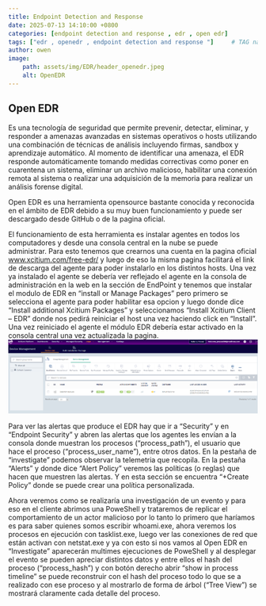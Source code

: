 ```yaml
---
title: Endpoint Detection and Response
date: 2025-07-13 14:10:00 +0800
categories: [endpoint detection and response , edr , open edr]
tags: ["edr , openedr , endpoint detection and response "]     # TAG names should always be lowercase
author: owen
image:
    path: assets/img/EDR/header_openedr.jpeg
    alt: OpenEDR
---
```


## Open EDR ##

Es una tecnología de seguridad que permite prevenir, detectar, eliminar, y responder a amenazas avanzadas en sistemas operativos o hosts utilizando una combinación de técnicas de análisis incluyendo firmas, sandbox y aprendizaje automático. Al momento de identificar una amenaza, el EDR responde automáticamente tomando medidas correctivas como poner en cuarentena un sistema, eliminar un archivo malicioso, habilitar una conexión remota al sistema o realizar una adquisición de la memoria para realizar un análisis forense digital.

Open EDR es una herramienta opensource bastante conocida y reconocida en el ámbito de EDR debido a su muy buen funcionamiento y puede ser descargado desde GitHub o de la pagina oficial.

 

El funcionamiento de esta herramienta es instalar agentes en todos los computadores y desde una consola central en la nube se puede administrar. Para esto tenemos que crearnos una cuenta en la pagina oficial www.xcitium.com/free-edr/ y luego de eso la misma pagina facilitará el link de descarga del agente para poder instalarlo en los distintos hosts. Una vez ya instalado el agente se debería ver reflejado el agente en la consola de administración en la web en la sección de EndPoint y tenemos que instalar el modulo de EDR en “install or Manage Packages” pero primero se selecciona el agente para poder habilitar esa opcion y luego donde dice “Install additional Xcitium Packages” y seleccionamos “Install Xcitium Client – EDR” donde nos pedirá reiniciar el host una vez haciendo click en “Install”. Una vez reiniciado el agente el módulo EDR debería estar activado en la consola central una vez actualizada la pagina.
![untitled](/assets/img/EDR/edr01.png)
 

Para ver las alertas que produce el EDR hay que ir a “Security” y en “Endpoint Security” y abren las alertas que los agentes les envían a la consola donde muestran los procesos (“process_path”), el usuario que hace el proceso (“process_user_name”), entre otros datos. En la pestaña de “investigate” podemos observar la telemetria que recopila. En la pestaña “Alerts” y donde dice “Alert Policy” veremos las políticas (o reglas) que hacen que muestren las alertas. Y en esta sección se encuentra “+Create Policy” donde se puede crear una política personalizada.

Ahora veremos como se realizaría una investigación de un evento y para eso en el cliente abrimos una PoweShell y trataremos de replicar el comportamiento de un actor malicioso por lo tanto lo primero que haríamos es para saber quienes somos escribir whoami.exe, ahora veremos los procesos en ejecución con tasklist.exe, luego ver las conexiones de red que están activan con netstat.exe y ya con esto si nos vamos al Open EDR en “Investigate” aparecerán multimes ejecuciones de PoweShell y al desplegar el evento se pueden apreciar distintos datos y entre ellos el hash del proceso (“process_hash”) y con botón derecho abrir “show in process timeline” se puede reconstruir con el hash del proceso todo lo que se a realizado con ese proceso y al mostrarlo de forma de árbol (“Tree View”) se mostrará claramente cada detalle del proceso.

